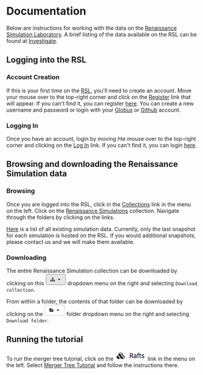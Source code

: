 # Documentation

Below are instructions for working with the data on the [Renaissance Simulation Laboratory](https://girder.rensimlab.xyz/). A brief listing of the data available on the RSL can be found at [Investigate](investigate.html).
## Logging into the RSL

### Account Creation
If this is your first time on the [RSL](https://girder.rensimlab.xyz/), you'll need to create an account. Move your mouse over to the top-right corner and click on the [Register](https://girder.rensimlab.xyz/#?dialog=register) link that will appear. If you can't find it, you can register [here](https://girder.rensimlab.xyz/#?dialog=register). You can create a new username and password or login with your [Globus](https://www.globus.org/) or [Github](https://github.com/) account.

### Logging In
Once you have an account, login by moving hte mouse over to the top-right corner and clicking on the [Log In](https://girder.rensimlab.xyz/#?dialog=login) link. If you can't find it, you can login [here](https://girder.rensimlab.xyz/#?dialog=login).

## Browsing and downloading the Renaissance Simulation data

### Browsing
Once you are logged into the RSL, click in the [Collections](https://girder.rensimlab.xyz/#collections) link in the menu on the left. Click on the [Renaissance Simulations](https://girder.rensimlab.xyz/#collection/59b04a0e38eed90001dcc45b) collection. Navigate through the folders by clicking on the links.

[Here](investigate.html) is a list of all existing simulation data. Currently, only the last snapshot for each simulation is hosted on the RSL. If you would additional snapshots, please contact us and we will make them available.

### Downloading

The entire Renaissance Simulation collection can be downloaded by clicking on this ![collection image](images/collection.png) dropdown menu on the right and selecting `Download collection`.

From within a folder, the contents of that folder can be downloaded by clicking on the ![folder image](images/folder.png) folder dropdown menu on the right and selecting `Download folder`.

## Running the tutorial

To run the merger tree tutorial, click on the [![Rafts](images/rafts.png)](https://girder.rensimlab.xyz/#rafts) link in the menu on the left. Select [Merger Tree Tutorial](https://girder.rensimlab.xyz/#raft/5a860be19f31db0001782590/run) and follow the instructions there.
